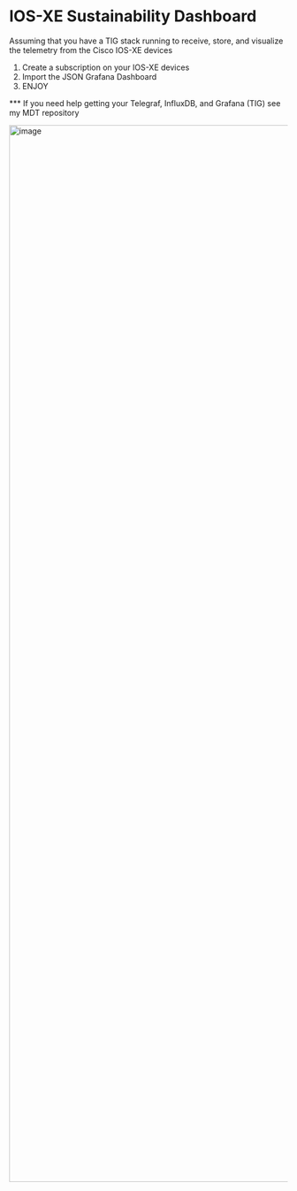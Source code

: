 # IOS-XE Sustainability Dashboard

Assuming that you have a TIG stack running to receive, store, and visualize the telemetry from the Cisco IOS-XE devices

1. Create a subscription on your IOS-XE devices
2. Import the JSON Grafana Dashboard
3. ENJOY

*** If you need help getting your Telegraf, InfluxDB, and Grafana (TIG) see my MDT repository

<img width="1911" alt="image" src="https://github.com/rickbauer9482/IOS-XE-Sustainability-Dashboard/assets/19711276/610a696f-0d93-425a-bfc0-a6754948b578">
